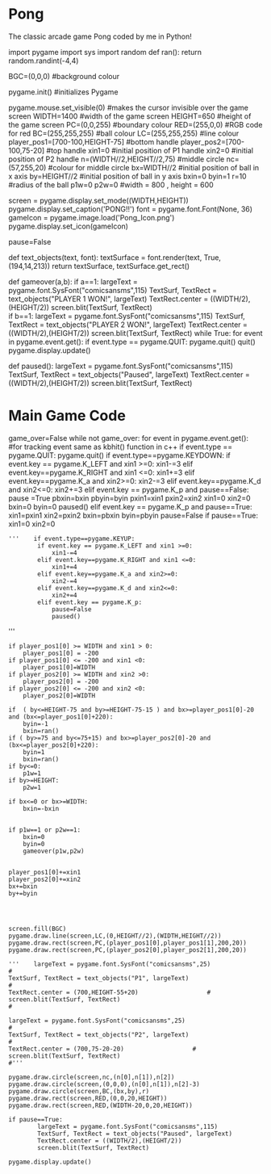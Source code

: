 # Pong
The classic arcade game Pong coded by me in Python!


import pygame
import sys
import random
def ran():
    return random.randint(-4,4)

BGC=(0,0,0) #background colour

pygame.init() #initializes Pygame

pygame.mouse.set_visible(0) #makes the cursor invisible over the game screen
WIDTH=1400 #width of the game screen
HEIGHT=650 #height of the game screen
PC=(0,0,255) #boundary colour
RED=(255,0,0) #RGB code for red
BC=(255,255,255) #ball colour
LC=(255,255,255) #line colour
player_pos1=[700-100,HEIGHT-75] #bottom handle
player_pos2=[700-100,75-20] #top handle
xin1=0 #initial position of P1 handle
xin2=0 #initial position of P2 handle
n=(WIDTH//2,HEIGHT//2,75) #middle circle
nc=(57,255,20)  #colour for middle circle
bx=WIDTH//2 #initial position of ball in x axis
by=HEIGHT//2 #initial position of ball in y axis
bxin=0 
byin=1
r=10 #radius of the ball
p1w=0
p2w=0
#width = 800 , height = 600

screen = pygame.display.set_mode((WIDTH,HEIGHT))
pygame.display.set_caption('PONG!!')
font = pygame.font.Font(None, 36)
gameIcon = pygame.image.load('Pong_Icon.png')
pygame.display.set_icon(gameIcon)

pause=False

def text_objects(text, font):
    textSurface = font.render(text, True, (194,14,213))
    return textSurface, textSurface.get_rect()

def gameover(a,b):
    if a==1:
        largeText = pygame.font.SysFont("comicsansms",115)
        TextSurf, TextRect = text_objects("PLAYER 1 WON!", largeText)
        TextRect.center = ((WIDTH/2),(HEIGHT/2))
        screen.blit(TextSurf, TextRect)  
    if b==1:
        largeText = pygame.font.SysFont("comicsansms",115)
        TextSurf, TextRect = text_objects("PLAYER 2 WON!", largeText)
        TextRect.center = ((WIDTH/2),(HEIGHT/2))
        screen.blit(TextSurf, TextRect)
    while True:
        for event in pygame.event.get():
            if event.type == pygame.QUIT:
                pygame.quit()
                quit()
        pygame.display.update()

def paused():
    largeText = pygame.font.SysFont("comicsansms",115)
    TextSurf, TextRect = text_objects("Paused", largeText)
    TextRect.center = ((WIDTH/2),(HEIGHT/2))
    screen.blit(TextSurf, TextRect)

# Main Game Code

game_over=False
while not game_over:
    for event in pygame.event.get():          #for tracking event same as kbhit() function in c++
        if event.type == pygame.QUIT:
                pygame.quit()
        if event.type==pygame.KEYDOWN:
            if event.key == pygame.K_LEFT and xin1 >=0:
                xin1-=3
            elif event.key==pygame.K_RIGHT and xin1 <=0:
                xin1+=3
            elif event.key==pygame.K_a and xin2>=0:
                xin2-=3
            elif event.key==pygame.K_d and xin2<=0:
                xin2+=3
            elif event.key == pygame.K_p and pause==False:
                pause =True
                pbxin=bxin
                pbyin=byin
                pxin1=xin1
                pxin2=xin2
                xin1=0
                xin2=0
                bxin=0
                byin=0
                paused()
            elif event.key == pygame.K_p and pause==True:
                xin1=pxin1
                xin2=pxin2
                bxin=pbxin
                byin=pbyin
                pause=False
        if pause==True:
            xin1=0
            xin2=0

    '''    if event.type==pygame.KEYUP:
            if event.key == pygame.K_LEFT and xin1 >=0:
                xin1-=4
            elif event.key==pygame.K_RIGHT and xin1 <=0:
                xin1+=4
            elif event.key==pygame.K_a and xin2>=0:
                xin2-=4
            elif event.key==pygame.K_d and xin2<=0:
                xin2+=4
            elif event.key == pygame.K_p:
                pause=False
                paused()
'''

    if player_pos1[0] >= WIDTH and xin1 > 0:
        player_pos1[0] = -200
    if player_pos1[0] <= -200 and xin1 <0:
        player_pos1[0]=WIDTH
    if player_pos2[0] >= WIDTH and xin2 >0:
        player_pos2[0] = -200
    if player_pos2[0] <= -200 and xin2 <0:
        player_pos2[0]=WIDTH

    if  ( by<=HEIGHT-75 and by>=HEIGHT-75-15 ) and bx>=player_pos1[0]-20 and (bx<=player_pos1[0]+220):
        byin=-1
        bxin=ran()
    if ( by>=75 and by<=75+15) and bx>=player_pos2[0]-20 and (bx<=player_pos2[0]+220):
        byin=1
        bxin=ran()
    if by<=0:
        p1w=1
    if by>=HEIGHT:
        p2w=1

    if bx<=0 or bx>=WIDTH:
        bxin=-bxin


    if p1w==1 or p2w==1:
        bxin=0
        byin=0
        gameover(p1w,p2w)


    player_pos1[0]+=xin1
    player_pos2[0]+=xin2
    bx+=bxin
    by+=byin



        
    screen.fill(BGC)
    pygame.draw.line(screen,LC,(0,HEIGHT//2),(WIDTH,HEIGHT//2))
    pygame.draw.rect(screen,PC,(player_pos1[0],player_pos1[1],200,20))
    pygame.draw.rect(screen,PC,(player_pos2[0],player_pos2[1],200,20))

    '''    largeText = pygame.font.SysFont("comicsansms",25)                              #
    TextSurf, TextRect = text_objects("P1", largeText)                               #
    TextRect.center = (700,HEIGHT-55+20)                   #
    screen.blit(TextSurf, TextRect)                                                         #
    
    largeText = pygame.font.SysFont("comicsansms",25)                              #
    TextSurf, TextRect = text_objects("P2", largeText)                               #
    TextRect.center = (700,75-20-20)                   #
    screen.blit(TextSurf, TextRect)                                                         #'''
    
    pygame.draw.circle(screen,nc,(n[0],n[1]),n[2])
    pygame.draw.circle(screen,(0,0,0),(n[0],n[1]),n[2]-3)
    pygame.draw.circle(screen,BC,(bx,by),r)
    pygame.draw.rect(screen,RED,(0,0,20,HEIGHT))
    pygame.draw.rect(screen,RED,(WIDTH-20,0,20,HEIGHT))

    if pause==True:
            largeText = pygame.font.SysFont("comicsansms",115)
            TextSurf, TextRect = text_objects("Paused", largeText)
            TextRect.center = ((WIDTH/2),(HEIGHT/2))
            screen.blit(TextSurf, TextRect)
        
    pygame.display.update()
    


